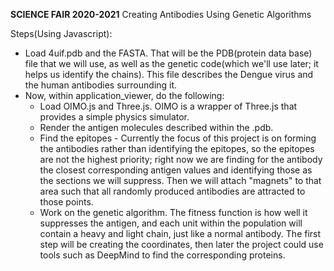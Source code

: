 **SCIENCE FAIR 2020-2021**
Creating Antibodies Using Genetic Algorithms

Steps(Using Javascript):
- Load 4uif.pdb and the FASTA. That will be the PDB(protein data base) file that we will use, as well as the genetic code(which we'll use later; it helps us identify the chains).
This file describes the Dengue virus and the human antibodies surrounding it.
- Now, within application_viewer, do the following:
  - Load OIMO.js and Three.js. OIMO is a wrapper of Three.js that provides a simple physics simulator.
  - Render the antigen molecules described within the .pdb.
  - Find the epitopes - Currently the focus of this project is on forming the antibodies rather than identifying the epitopes, so the epitopes are not the highest priority; right now we are finding for the antibody the closest corresponding antigen values and identifying those as the sections we will suppress. Then we will attach "magnets" to that area such that all randomly produced antibodies are attracted to those points.
  - Work on the genetic algorithm. The fitness function is how well it suppresses the antigen, and each unit within the population will contain a heavy and light chain, just like a normal antibody. The first step will be creating the coordinates, then later the project could use tools such as DeepMind to find the corresponding proteins.